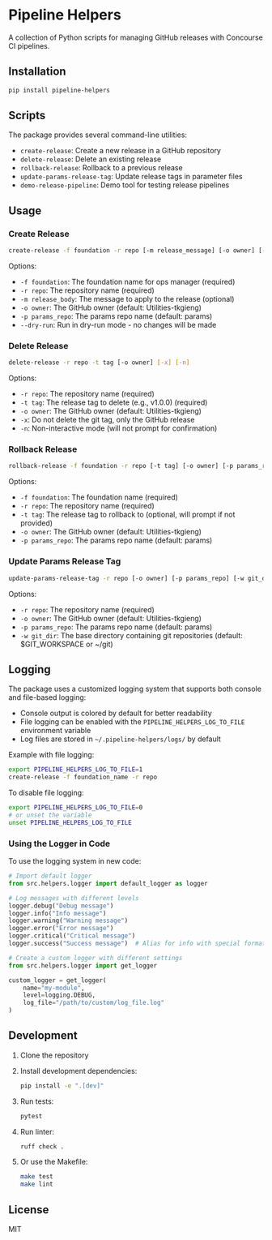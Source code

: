 # Pipeline Helpers

A collection of Python scripts for managing GitHub releases with Concourse CI pipelines.

## Installation

```bash
pip install pipeline-helpers
```

## Scripts

The package provides several command-line utilities:

- `create-release`: Create a new release in a GitHub repository
- `delete-release`: Delete an existing release
- `rollback-release`: Rollback to a previous release
- `update-params-release-tag`: Update release tags in parameter files
- `demo-release-pipeline`: Demo tool for testing release pipelines

## Usage

### Create Release

```bash
create-release -f foundation -r repo [-m release_message] [-o owner] [-p params_repo] [--dry-run] [--log-to-file]
```

Options:
- `-f foundation`: The foundation name for ops manager (required)
- `-r repo`: The repository name (required)
- `-m release_body`: The message to apply to the release (optional)
- `-o owner`: The GitHub owner (default: Utilities-tkgieng)
- `-p params_repo`: The params repo name (default: params)
- `--dry-run`: Run in dry-run mode - no changes will be made

### Delete Release

```bash
delete-release -r repo -t tag [-o owner] [-x] [-n]
```

Options:
- `-r repo`: The repository name (required)
- `-t tag`: The release tag to delete (e.g., v1.0.0) (required)
- `-o owner`: The GitHub owner (default: Utilities-tkgieng)
- `-x`: Do not delete the git tag, only the GitHub release
- `-n`: Non-interactive mode (will not prompt for confirmation)

### Rollback Release

```bash
rollback-release -f foundation -r repo [-t tag] [-o owner] [-p params_repo]
```

Options:
- `-f foundation`: The foundation name (required)
- `-r repo`: The repository name (required)
- `-t tag`: The release tag to rollback to (optional, will prompt if not provided)
- `-o owner`: The GitHub owner (default: Utilities-tkgieng)
- `-p params_repo`: The params repo name (default: params)

### Update Params Release Tag

```bash
update-params-release-tag -r repo [-o owner] [-p params_repo] [-w git_dir] [--log-to-file]
```

Options:
- `-r repo`: The repository name (required)
- `-o owner`: The GitHub owner (default: Utilities-tkgieng)
- `-p params_repo`: The params repo name (default: params)
- `-w git_dir`: The base directory containing git repositories (default: $GIT_WORKSPACE or ~/git)

## Logging

The package uses a customized logging system that supports both console and file-based logging:

- Console output is colored by default for better readability
- File logging can be enabled with the `PIPELINE_HELPERS_LOG_TO_FILE` environment variable
- Log files are stored in `~/.pipeline-helpers/logs/` by default

Example with file logging:
```bash
export PIPELINE_HELPERS_LOG_TO_FILE=1
create-release -f foundation_name -r repo
```

To disable file logging:
```bash
export PIPELINE_HELPERS_LOG_TO_FILE=0
# or unset the variable
unset PIPELINE_HELPERS_LOG_TO_FILE
```

### Using the Logger in Code

To use the logging system in new code:

```python
# Import default logger
from src.helpers.logger import default_logger as logger

# Log messages with different levels
logger.debug("Debug message")
logger.info("Info message")
logger.warning("Warning message") 
logger.error("Error message")
logger.critical("Critical message")
logger.success("Success message")  # Alias for info with special formatting

# Create a custom logger with different settings
from src.helpers.logger import get_logger

custom_logger = get_logger(
    name="my-module",
    level=logging.DEBUG,
    log_file="/path/to/custom/log_file.log"
)
```

## Development

1. Clone the repository
2. Install development dependencies:
   ```bash
   pip install -e ".[dev]"
   ```

3. Run tests:
   ```bash
   pytest
   ```

4. Run linter:
   ```bash
   ruff check .
   ```
   
5. Or use the Makefile:
   ```bash
   make test
   make lint
   ```

## License

MIT